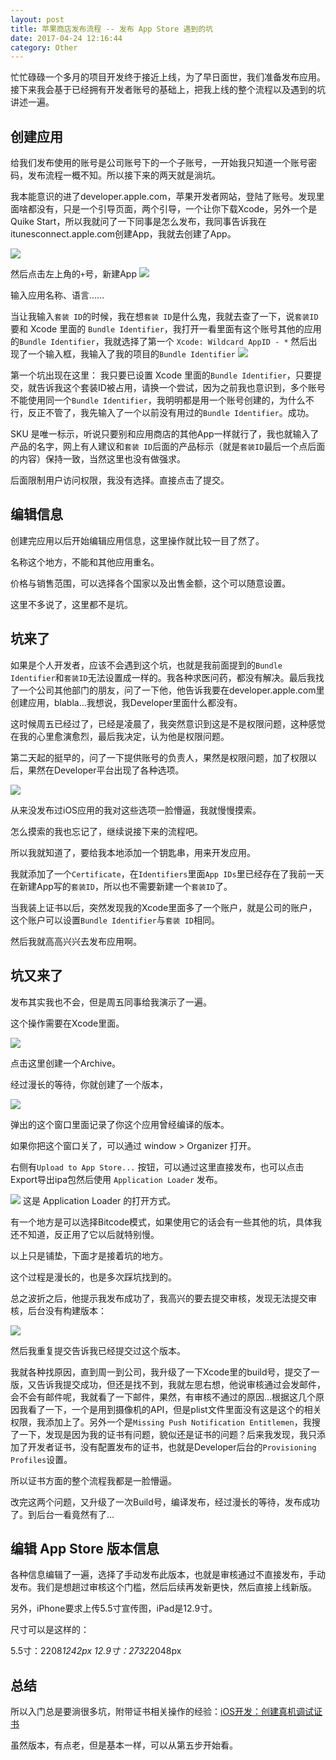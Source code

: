 ```yaml
---
layout: post
title: 苹果商店发布流程 -- 发布 App Store 遇到的坑
date: 2017-04-24 12:16:44
category: Other
---
```


忙忙碌碌一个多月的项目开发终于接近上线，为了早日面世，我们准备发布应用。接下来我会基于已经拥有开发者账号的基础上，把我上线的整个流程以及遇到的坑讲述一遍。

## 创建应用

给我们发布使用的账号是公司账号下的一个子账号，一开始我只知道一个账号密码，发布流程一概不知。所以接下来的两天就是淌坑。

我本能意识的进了developer.apple.com，苹果开发者网站，登陆了账号。发现里面啥都没有，只是一个引导页面，两个引导，一个让你下载Xcode，另外一个是Quike Start，所以我就问了一下同事是怎么发布，我同事告诉我在itunesconnect.apple.com创建App，我就去创建了App。

![](http://i2.muimg.com/4851/b53e458406b93571.jpg)

然后点击左上角的`+`号，新建App
![](http://i2.muimg.com/4851/e5f2ef5e8b16366c.jpg)

输入应用名称、语言……

当让我输入`套装 ID`的时候，我在想`套装 ID`是什么鬼，我就去查了一下，说`套装ID`要和 Xcode 里面的 `Bundle Identifier`，我打开一看里面有这个账号其他的应用的`Bundle Identifier`，我就选择了第一个
`Xcode: Wildcard AppID - *`
然后出现了一个输入框，我输入了我的项目的`Bundle Identifier`
![](http://i2.muimg.com/4851/bfcd2a135710d3d4.jpg)

第一个坑出现在这里：
我只要已设置 Xcode 里面的`Bundle Identifier`，只要提交，就告诉我这个套装ID被占用，请换一个尝试，因为之前我也意识到，多个账号不能使用同一个`Bundle Identifier`，我明明都是用一个账号创建的，为什么不行，反正不管了，我先输入了一个以前没有用过的`Bundle Identifier`。成功。


SKU 是唯一标示，听说只要别和应用商店的其他App一样就行了，我也就输入了产品的名字，网上有人建议和`套装 ID`后面的产品标示（就是`套装ID`最后一个点后面的内容）保持一致，当然这里也没有做强求。

后面限制用户访问权限，我没有选择。直接点击了提交。

## 编辑信息

创建完应用以后开始编辑应用信息，这里操作就比较一目了然了。

名称这个地方，不能和其他应用重名。

价格与销售范围，可以选择各个国家以及出售金额，这个可以随意设置。

这里不多说了，这里都不是坑。

## 坑来了

如果是个人开发者，应该不会遇到这个坑，也就是我前面提到的`Bundle Identifier`和`套装ID`无法设置成一样的。我各种求医问药，都没有解决。最后我找了一个公司其他部门的朋友，问了一下他，他告诉我要在developer.apple.com里创建应用，blabla...我想说，我Developer里面什么都没有。

这时候周五已经过了，已经是凌晨了，我突然意识到这是不是权限问题，这种感觉在我的心里愈演愈烈，最后我决定，认为他是权限问题。

第二天起的挺早的，问了一下提供账号的负责人，果然是权限问题，加了权限以后，果然在Developer平台出现了各种选项。

![](http://i1.piimg.com/4851/d8e1871137da26d7.jpg)

从来没发布过iOS应用的我对这些选项一脸懵逼，我就慢慢摸索。

怎么摸索的我也忘记了，继续说接下来的流程吧。

所以我就知道了，要给我本地添加一个钥匙串，用来开发应用。

我就添加了一个`Certificate`，在`Identifiers`里面`App IDs`里已经存在了我前一天在新建App写的`套装ID`，所以也不需要新建一个`套装ID`了。

当我装上证书以后，突然发现我的Xcode里面多了一个账户，就是公司的账户，这个账户可以设置`Bundle Identifier`与`套装 ID`相同。

然后我就高高兴兴去发布应用啊。

## 坑又来了

发布其实我也不会，但是周五同事给我演示了一遍。

这个操作需要在Xcode里面。

![](http://i2.muimg.com/4851/171308ea4df685bb.jpg)

点击这里创建一个Archive。

经过漫长的等待，你就创建了一个版本，

![](http://i2.muimg.com/4851/688e79be61b853fd.jpg)

弹出的这个窗口里面记录了你这个应用曾经编译的版本。

如果你把这个窗口关了，可以通过 window > Organizer 打开。

右侧有`Upload to App Store...` 按钮，可以通过这里直接发布，也可以点击Export导出ipa包然后使用 `Application Loader` 发布。

![](http://i2.muimg.com/4851/caafee5076110660.jpg)
这是 Application Loader 的打开方式。

有一个地方是可以选择Bitcode模式，如果使用它的话会有一些其他的坑，具体我还不知道，反正用了它以后就特别慢。

以上只是铺垫，下面才是接着坑的地方。

这个过程是漫长的，也是多次踩坑找到的。

总之波折之后，他提示我发布成功了，我高兴的要去提交审核，发现无法提交审核，后台没有构建版本：

![](http://i2.muimg.com/4851/e9c8a8208f19b267.jpg)

然后我重复提交告诉我已经提交过这个版本。

我就各种找原因，直到周一到公司，我升级了一下Xcode里的build号，提交了一版，又告诉我提交成功，但还是找不到，我就左思右想，他说审核通过会发邮件，会不会有邮件呢，我就看了一下邮件，果然，有审核不通过的原因...根据这几个原因我看了一下，一个是用到摄像机的API，但是plist文件里面没有这是这个的相关权限，我添加上了。另外一个是`Missing Push Notification Entitlemen`，我搜了一下，发现是因为我的证书有问题，貌似还是证书的问题？后来我发现，我只添加了开发者证书，没有配置发布的证书，也就是Developer后台的`Provisioning Profiles`设置。

所以证书方面的整个流程我都是一脸懵逼。

改完这两个问题，又升级了一次Build号，编译发布，经过漫长的等待，发布成功了。到后台一看竟然有了...

## 编辑 App Store 版本信息
各种信息编辑了一遍，选择了手动发布此版本，也就是审核通过不直接发布，手动发布。我们是想趟过审核这个门槛，然后后续再发新更快，然后直接上线新版。

另外，iPhone要求上传5.5寸宣传图，iPad是12.9寸。

尺寸可以是这样的：

5.5寸：2208*1242px
12.9寸：2732*2048px

## 总结
所以入门总是要淌很多坑，附带证书相关操作的经验：[iOS开发：创建真机调试证书](https://jingyan.baidu.com/article/ff411625b8141312e48237a7.html) 

虽然版本，有点老，但是基本一样，可以从第五步开始看。